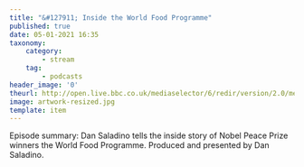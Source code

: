 ```yaml
---
title: "&#127911; Inside the World Food Programme"
published: true
date: 05-01-2021 16:35
taxonomy:
    category:
        - stream
    tag:
        - podcasts
header_image: '0'
theurl: http://open.live.bbc.co.uk/mediaselector/6/redir/version/2.0/mediaset/audio-nondrm-download/proto/http/vpid/p09305mq.mp3
image: artwork-resized.jpg
template: item
--- 
```

Episode summary: Dan Saladino tells the inside story of Nobel Peace Prize winners the World Food Programme. Produced and presented by Dan Saladino.
